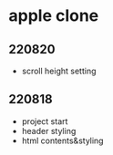 # apple clone

## 220820

- scroll height setting

## 220818

- project start
- header styling
- html contents&styling
